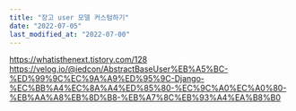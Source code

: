 ```yaml
---
title: "장고 user 모델 커스텀하기"
date: "2022-07-05"
last_modified_at: "2022-07-00"
---
```


https://whatisthenext.tistory.com/128
https://velog.io/@iedcon/AbstractBaseUser%EB%A5%BC-%ED%99%9C%EC%9A%A9%ED%95%9C-Django-%EC%BB%A4%EC%8A%A4%ED%85%80-%EC%9C%A0%EC%A0%80-%EB%AA%A8%EB%8D%B8-%EB%A7%8C%EB%93%A4%EA%B8%B0